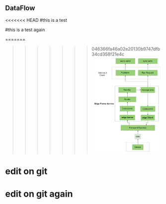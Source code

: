 ## DataFlow

<<<<<<< HEAD
#this is a test 

#this is a test  again

=======
>>>>>>> 046366fa46a02e20130b9747dfb34cd358f21e4c
![Image](https://github.com/danny-gao/Learn-GitHub/blob/master/data%20flow.png)


# edit on git

# edit on git again
